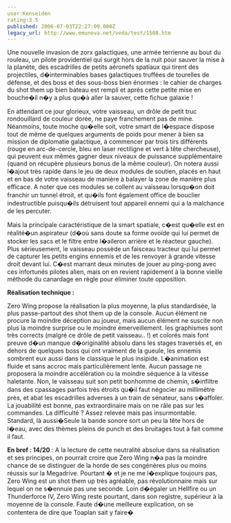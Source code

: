 ```yaml
---
user:Kenseiden
rating:3.5
published: 2006-07-03T22:27:09.000Z
legacy_url: http://www.emunova.net/veda/test/1508.htm
---
```

Une nouvelle invasion de zorx galactiques, une armée terrienne au bout du rouleau, un pilote providentiel qui surgit hors de la nuit pour sauver la mise à la planète, des escadrilles de petits aéronefs spatiaux qui tirent des projectiles, d�interminables bases galactiques truffées de tourelles de défense, et des boss et des sous-boss bien énormes : le cahier de charges du shot them up bien bateau est rempli et après cette petite mise en bouche�il n�y a plus qu�à aller la sauver, cette fichue galaxie !  

  

En attendant ce jour glorieux, votre vaisseau, un drôle de petit truc rondouillard de couleur dorée, ne paye franchement pas de mine. Néanmoins, toute moche qu�elle soit, votre smart de l�espace dispose tout de même de quelques arguments de poids pour mener à bien sa mission de diplomatie galactique, à commencer par trois tirs différents (rouge en arc-de-cercle, bleu en laser rectiligne et vert à tête chercheuse), qui peuvent eux mêmes gagner deux niveaux de puissance supplémentaire (quand on récupère plusieurs bonus de la même couleur). On notera aussi l�ajout très rapide dans le jeu de deux modules de soutien, placés en haut et en bas de votre vaisseau de manière à balayer la zone de manière plus efficace. A noter que ces modules se collent au vaisseau lorsqu�on doit franchir un tunnel étroit, et qu�ils font également office de bouclier indestructible puisqu�ils détruisent tout appareil ennemi qui a la malchance de les percuter.   

  

Mais la principale caractéristique de la smart spatiale, c�est qu�elle est en réalité�un aspirateur (d�où sans doute sa forme ovoïde qui lui permet de stocker les sacs et le filtre entre l�aileron arrière et le réacteur gauche). Plus sérieusement, le vaisseau possède un faisceau tracteur qui lui permet de capturer les petits engins ennemis et de les renvoyer à grande vitesse droit devant lui. C�est marrant deux minutes de jouer au ping-pong avec ces infortunés pilotes alien, mais on en revient rapidement à la bonne vieille méthode du canardage en règle pour éliminer toute opposition.   

  

**Réalisation technique :**   

Zero Wing propose la réalisation la plus moyenne, la plus standardisée, la plus passe-partout des shot them up de la console. Aucun élément ne procure la moindre déception au joueur, mais aucun élément ne suscite non plus la moindre surprise ou le moindre émerveillement. les graphismes sont très corrects (malgré ce drôle de petit vaisseau.. !) et colorés mais font preuve d�un manque d�originalité absolu dans les stages traversés et, en dehors de quelques boss qui ont vraiment de la gueule, les ennemis sombrent eux aussi dans le classique le plus insipide. L�animation est fluide et sans accroc mais particulièrement lente. Aucun passage ne proposera la moindre accélération ou la moindre séquence à la vitesse haletante. Non, le vaisseau suit son petit bonhomme de chemin, s�infiltre dans des cpassages parfois très étroits qu�il faut négocier au millimètre près, et abat les escadrilles adverses à un train de sénateur, sans s�affoler. La jouabilité est bonne, pas extraordinaire mais on ne râle pas sur les commandes. La difficulté ? Assez relevée mais pas insurmontable. Standard, là aussi�Seule la bande sonore sort un peu la tête hors de l�eau, avec des thèmes pleins de punch et des bruitages tout à fait comme il faut.   

  

**En bref : 14/20** : A la lecture de cette neutralité absolue dans sa réalisation et ses principes, on pourrait croire que Zero Wing n�a pas la moindre chance de se distinguer de la horde de ses congénères plus ou moins réussis sur la Megadrive. Pourtant � et je ne me l�explique toujours pas, Zero Wing est un shot them up très agréable, pas révolutionnaire mais sur lequel on ne s�ennuie pas une seconde. Loin d�égaler un Hellfire ou un Thunderforce IV, Zero Wing reste pourtant, dans son registre, supérieur à la moyenne de la console. Faute d�une meilleure explication, on se contentera de dire que Toaplan sait y faire�
